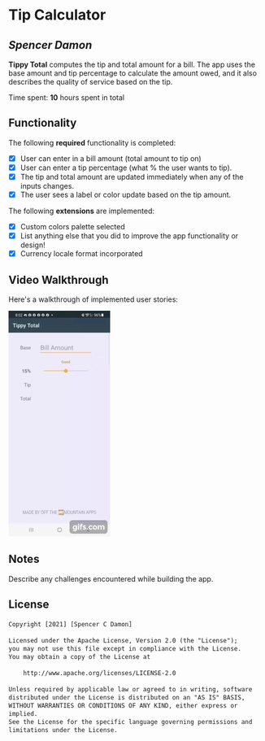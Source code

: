 # Tip Calculator

## *Spencer Damon*

**Tippy Total** computes the tip and total amount for a bill. The app uses the base amount and tip percentage to calculate the amount owed, and it also describes the quality of service based on the tip.

Time spent: **10** hours spent in total

## Functionality

The following **required** functionality is completed:

* [x] User can enter in a bill amount (total amount to tip on)
* [x] User can enter a tip percentage (what % the user wants to tip).
* [x] The tip and total amount are updated immediately when any of the inputs changes.
* [x] The user sees a label or color update based on the tip amount.

The following **extensions** are implemented:

* [x] Custom colors palette selected
* [x] List anything else that you did to improve the app functionality or design!
* [x] Currency locale format incorporated

## Video Walkthrough 

Here's a walkthrough of implemented user stories:

![Video_Walkthrough](Tippy_Total_Video_Walkthrough.gif)

## Notes

Describe any challenges encountered while building the app.

## License

    Copyright [2021] [Spencer C Damon]

    Licensed under the Apache License, Version 2.0 (the "License");
    you may not use this file except in compliance with the License.
    You may obtain a copy of the License at

        http://www.apache.org/licenses/LICENSE-2.0

    Unless required by applicable law or agreed to in writing, software
    distributed under the License is distributed on an "AS IS" BASIS,
    WITHOUT WARRANTIES OR CONDITIONS OF ANY KIND, either express or implied.
    See the License for the specific language governing permissions and
    limitations under the License.
